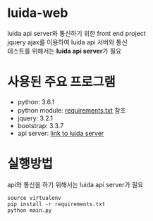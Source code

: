 # luida-web

luida api server와 통신하기 위한 front end project<br>
jquery ajax를 이용하여 luida api 서버와 통신 <br>
테스트를 위해서는 **luida api server**가 필요

# 사용된 주요 프로그램
* python: 3.6.1
* python module: [requirements.txt](https://github.com/capkum/luida-server/blob/master/requirements.txt) 참조
* jquery: 3.2.1
* bootstrap: 3.3.7
* api server: [link to luida server](https://github.com/capkum/luida-server)

# 실행방법
api와 통신을 하기 위해서는 luida api server가 필요

```shell
source virtualenv
pip install -r requirements.txt
python main.py
```

